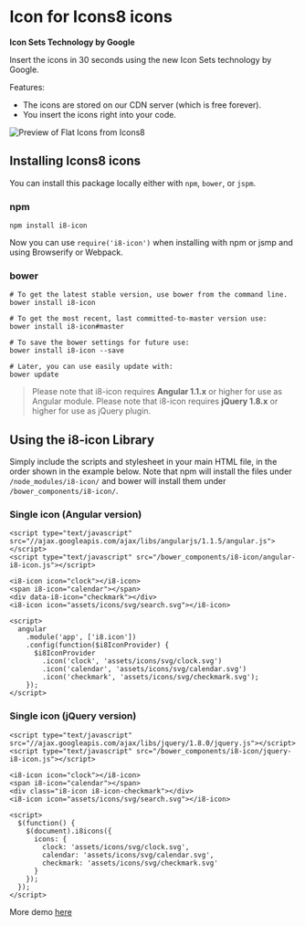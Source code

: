 # Icon for Icons8 icons

**Icon Sets Technology by Google**

Insert the icons in 30 seconds using the new Icon Sets technology by Google.

Features:
- The icons are stored on our CDN server (which is free forever).
- You insert the icons right into your code.

![Preview of Flat Icons from Icons8](http://cdnd.icons8.com/download/mail/color-icons-preview.png)

## Installing Icons8 icons

You can install this package locally either with `npm`, `bower`, or `jspm`.

### npm

```shell
npm install i8-icon
```

Now you can use `require('i8-icon')` when installing with npm or jsmp and using Browserify or Webpack.

### bower

```shell
# To get the latest stable version, use bower from the command line.
bower install i8-icon

# To get the most recent, last committed-to-master version use:
bower install i8-icon#master 

# To save the bower settings for future use:
bower install i8-icon --save

# Later, you can use easily update with:
bower update
```

> Please note that i8-icon requires **Angular 1.1.x** or higher for use as Angular module.
> Please note that i8-icon requires **jQuery 1.8.x** or higher for use as jQuery plugin.


## Using the i8-icon Library

Simply include the scripts and stylesheet in your main HTML file, in the order shown in the example below. Note that npm will install the files under `/node_modules/i8-icon/` and bower will install them under `/bower_components/i8-icon/`.

### Single icon (Angular version)
```
<script type="text/javascript" src="//ajax.googleapis.com/ajax/libs/angularjs/1.1.5/angular.js"></script>
<script type="text/javascript" src="/bower_components/i8-icon/angular-i8-icon.js"></script>

<i8-icon icon="clock"></i8-icon>
<span i8-icon="calendar"></span>
<div data-i8-icon="checkmark"></div>
<i8-icon icon="assets/icons/svg/search.svg"></i8-icon>

<script>
  angular
    .module('app', ['i8.icon'])
    .config(function($i8IconProvider) {
      $i8IconProvider
        .icon('clock', 'assets/icons/svg/clock.svg')
        .icon('calendar', 'assets/icons/svg/calendar.svg')
        .icon('checkmark', 'assets/icons/svg/checkmark.svg');
    });
</script>
```

### Single icon (jQuery version)
```
<script type="text/javascript" src="//ajax.googleapis.com/ajax/libs/jquery/1.8.0/jquery.js"></script>
<script type="text/javascript" src="/bower_components/i8-icon/jquery-i8-icon.js"></script>

<i8-icon icon="clock"></i8-icon>
<span i8-icon="calendar"></span>
<div class="i8-icon i8-icon-checkmark"></div>
<i8-icon icon="assets/icons/svg/search.svg"></i8-icon>

<script>
  $(function() {
    $(document).i8icons({
      icons: {
        clock: 'assets/icons/svg/clock.svg',
        calendar: 'assets/icons/svg/calendar.svg',
        checkmark: 'assets/icons/svg/checkmark.svg'
      }
    });
  });
</script>
```

More demo [here](http://icons8.github.io/i8-icon/)
